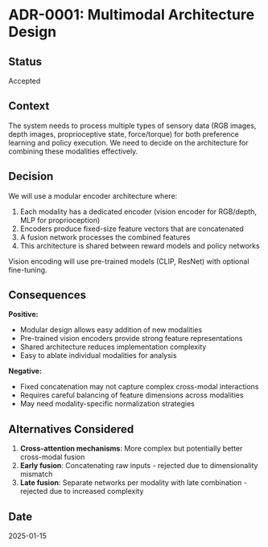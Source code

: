 # ADR-0001: Multimodal Architecture Design

## Status
Accepted

## Context
The system needs to process multiple types of sensory data (RGB images, depth images, proprioceptive state, force/torque) for both preference learning and policy execution. We need to decide on the architecture for combining these modalities effectively.

## Decision
We will use a modular encoder architecture where:
1. Each modality has a dedicated encoder (vision encoder for RGB/depth, MLP for proprioception)
2. Encoders produce fixed-size feature vectors that are concatenated
3. A fusion network processes the combined features
4. This architecture is shared between reward models and policy networks

Vision encoding will use pre-trained models (CLIP, ResNet) with optional fine-tuning.

## Consequences
**Positive:**
- Modular design allows easy addition of new modalities
- Pre-trained vision encoders provide strong feature representations
- Shared architecture reduces implementation complexity
- Easy to ablate individual modalities for analysis

**Negative:**
- Fixed concatenation may not capture complex cross-modal interactions
- Requires careful balancing of feature dimensions across modalities
- May need modality-specific normalization strategies

## Alternatives Considered
1. **Cross-attention mechanisms**: More complex but potentially better cross-modal fusion
2. **Early fusion**: Concatenating raw inputs - rejected due to dimensionality mismatch
3. **Late fusion**: Separate networks per modality with late combination - rejected due to increased complexity

## Date
2025-01-15